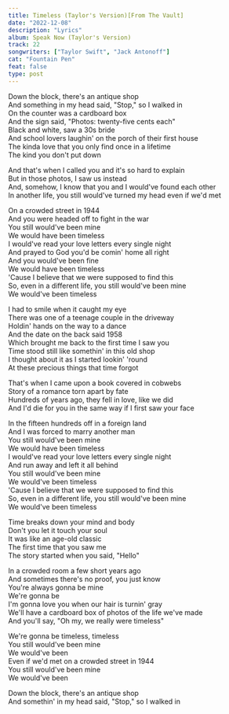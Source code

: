 ```yaml
---
title: Timeless (Taylor's Version)[From The Vault]
date: "2022-12-08"
description: "Lyrics"
album: Speak Now (Taylor's Version)
track: 22
songwriters: ["Taylor Swift", "Jack Antonoff"]
cat: "Fountain Pen"
feat: false
type: post
---
```


<p className="verse-one">
Down the block, there's an antique shop <br />
And something in my head said, "Stop," so I walked in <br />
On the counter was a cardboard box <br />
And the sign said, "Photos: twenty-five cents each" <br />
Black and white, saw a 30s bride <br />
And school lovers laughin' on the porch of their first house <br />
The kinda love that you only find once in a lifetime <br />
The kind you don't put down
</p>
<p className="pre-chorus">
And that's when I called you and it's so hard to explain <br />
But in those photos, I saw us instead <br />
And, somehow, I know that you and I would've found each other <br />
In another life, you still would've turned my head even if wе'd met
</p>
<p className="chorus">
On a crowded street in 1944 <br />
And you werе headed off to fight in the war <br />
You still would've been mine <br />
We would have been timeless <br />
I would've read your love letters every single night <br />
And prayed to God you'd be comin' home all right <br />
And you would've been fine <br />
We would have been timeless <br />
'Cause I believe that we were supposed to find this <br />
So, even in a different life, you still would've been mine <br />
We would've been timeless
</p>
<p className="verse-two">
I had to smile when it caught my eye <br />
There was one of a teenage couple in the driveway <br />
Holdin' hands on the way to a dance <br />
And the date on the back said 1958 <br />
Which brought me back to the first time I saw you <br />
Time stood still like somethin' in this old shop <br />
I thought about it as I started lookin' 'round <br />
At these precious things that time forgot
</p>
<p className="pre-chorus">
That's when I came upon a book covered in cobwebs <br />
Story of a romance torn apart by fate <br />
Hundreds of years ago, they fell in love, like we did <br />
And I'd die for you in the same way if I first saw your face
</p>
<p className="chorus">
In the fifteen hundreds off in a foreign land <br />
And I was forced to marry another man <br />
You still would've been mine <br />
We would have been timeless <br />
I would've read your love letters every single night <br />
And run away and left it all behind <br />
You still would've been mine <br />
We would've been timeless <br />
'Cause I believe that we were supposed to find this <br />
So, even in a different life, you still would've been mine <br />
We would've been timeless
</p>
<p className="bridge">
Time breaks down your mind and body <br />
Don't you let it touch your soul <br />
It was like an age-old classic <br />
The first time that you saw me <br />
The story started when you said, "Hello"
</p>

<p className="chorus">
In a crowded room a few short years ago <br />
And sometimes there's no proof, you just know <br />
You're always gonna be mine <br />
We're gonna be <br />
I'm gonna love you when our hair is turnin' gray <br />
We'll have a cardboard box of photos of the life we've made <br />
And you'll say, "Oh my, we really were timeless"
</p>

<p className="post-chorus">
We're gonna be timeless, timeless <br />
You still would've been mine <br />
We would've been <br />
Even if we'd met on a crowded street in 1944 <br />
You still would've been mine <br />
We would've been
</p>
<p className="outro">
Down the block, there's an antique shop <br />
And somethin' in my head said, "Stop," so I walked in
</p>
